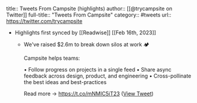 title:: Tweets From Campsite (highlights)
author:: [[@trycampsite on Twitter]]
full-title:: "Tweets From Campsite"
category:: #tweets
url:: https://twitter.com/trycampsite

- Highlights first synced by [[Readwise]] [[Feb 16th, 2023]]
	- We've raised $2.6m to break down silos at work 🏕️
	  
	  Campsite helps teams:
	  
	  • Follow progress on projects in a single feed
	  • Share async feedback across design, product, and engineering
	  • Cross-pollinate the best ideas and best-practices
	  
	  Read more → https://t.co/mNMIC5iT23 ([View Tweet](https://twitter.com/trycampsite/status/1590487344528117760))